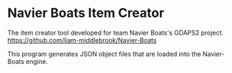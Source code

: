 Navier Boats Item Creator
=========================

The item creator tool developed for team
Navier Boats's GDAPS2 project.
https://github.com/liam-middlebrook/Navier-Boats

This program generates JSON object files
that are loaded into the Navier-Boats engine.
